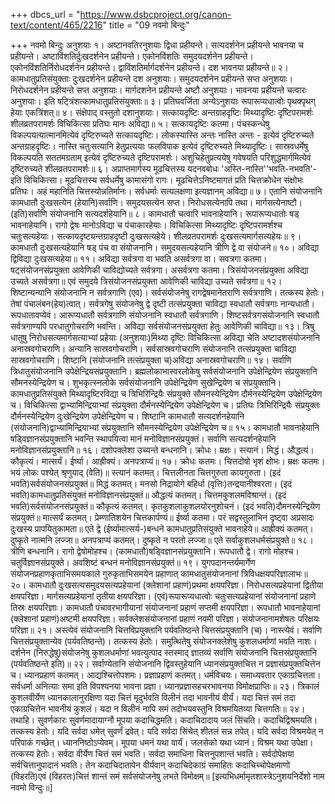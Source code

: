 +++
dbcs_url = "https://www.dsbcproject.org/canon-text/content/465/2216"
title = "09 नवमो बिन्दुः"

+++
नवमो बिन्दुः
अनुशयाः
१। अष्टानवतिरनुशयाः द्विधा प्रहीयन्ते। सत्यदर्शनेन प्रहीयन्ते भावनया च प्रहीयन्ते। अष्टाविंशतिर्दुःखदर्शनेन प्रहीयन्ते। एकोनविंशतिः समुदयदर्शनेन प्रहीयन्ते। एकोनविंशतिर्निरोधदर्शनेन प्रहीयन्ते। द्वाविंशतिर्मार्गदर्शनेन प्रहीयन्ते। दश भावनया प्रहीयन्ते॥
२। कामधातुप्रतिसंयुक्ताः दुःखदर्शनेन प्रहीयन्ते दश अनुशयाः। समुदयदर्शनेन प्रहीयन्ते सप्त अनुशयाः। निरोधदर्शनेन प्रहीयन्ते सप्त अनुशयाः। मार्गदशनेन प्रहीयन्ते अष्टौ अनुशयाः। भावनया प्रहीयन्ते चत्वारः अनुशयाः। इति षट्त्रिंशत्कामधातुप्रतिसंयुक्ताः॥
३। प्रतिघवर्जिता अन्येऽनुशयाः रूपारूप्यधात्वोः पृथक्पृथग् हेयाः एकत्रिंशत्॥
४। संक्षेपाद् वस्तुतो दशानुशयाः। सत्कायदृष्टिः अन्तग्राहदृष्टिः मिथ्यादृष्टिः दृष्टिपरामर्शः शीलव्रतपरामर्शः विचिकित्सा प्रतिघः मानः अविद्या॥
५। सत्कायदृष्टिः कतमा। पंचस्कन्धेषु विकल्पयत्यात्मानमित्येवं दृष्टिरुच्यते सत्कायदृष्टिः। लोकस्यास्ति अन्तः नास्ति अन्तः - इत्येवं दृष्टिरुच्यते अन्तग्राहदृष्टिः।
नास्ति चतुःसत्यानि हेतुप्रत्ययाः फलविपाक इत्येवं दृष्टिरुच्यते मिथ्यादृष्टिः। सास्रवधर्मेषु विकल्पयति सततमग्रताम् इत्येवं दृष्टिरुच्यते दृष्टिपरामर्शः। अशुचिहेतुप्रत्ययेषु गवेषयति परिशुद्धमार्गमित्येवं दृष्टिरुच्यते शीलव्रतपरामर्शः॥
६। अप्राप्तमार्गस्य मूढचित्तस्य यदनवबोधः 'अस्ति-नास्ति''भवति-नभवति'- इति विचिकित्सा। मूढचित्तस्य सर्वधर्मेषु कामासंगो रागः। मूढचित्तेऽनिष्टमागतं प्रति चित्तक्रोधेन संक्षोभः प्रतिघः। अहं महानिति चित्तस्योन्नतिर्मानः। सर्वधर्माः सत्यलक्षणा इत्यज्ञानम् अविद्या॥
७। एतानि संयोजनानि कामधातौ दुःखसत्येन (हेयानि)सर्वाणि। समुदयसत्येन सप्त। निरोधसत्येनापि तथा। मार्गसत्येनाष्टौ। (इति)सर्वाणि संयोजनानि सत्यदर्शहेयानि॥
८। कामधातौ चत्वारि भावनाहेयानि। रूपारूप्यधातोः षड् भावनाहेयानि। रागो द्वेषः मानोऽविद्या च पंचाकारहेयाः। विचिकित्सा मिथ्यादृष्टिः दृष्टिपरामर्शश्च चतुःसत्यहेयाः। सत्कायदृष्ट्यन्तग्राहदृष्टी दुःखसत्यहेये। शीलव्रतपरामर्शः दुःखसत्यमार्गसत्यहेयः॥
९। कामधातौ दुःखसत्यहेयानि षड् पंच वा संयोजनानि। समुदयसत्यहेयानि त्रीणि द्वे वा संयोजने॥
१०। अविद्या द्विविद्या दुःखसत्यहेया॥
११। अविद्या सर्वत्रगा वा भवति असर्वत्रगा वा। सवत्रगा कतमा। षट्संयोजनसंप्रयुक्ता आवेणिकी चाविद्योच्यते सर्वत्रगा। असर्वत्रगा कतमा। त्रिसंयोजनसंप्रयुक्ता अविद्या उच्यते असर्वत्रगा॥ एवं समुदये त्रिसंयोजनसंप्रयुक्ता आवेणिकी चाविद्या उच्यते सर्वत्रगा॥
१२। शिष्टान्यन्यानि संयोजनानि न सर्वत्रगाणि (एव)। सर्वसंयोजनेषु रागद्वेषमानेतराणि सर्वत्रगाणि। तत्कस्य हेतोः। तेषां पंचालंबन(हेय)त्वात्। सर्वत्रगेषु संयोजनेषु द्वे दृष्टी तत्संप्रयुक्ता चाविद्या स्वधातौ सर्वत्रगाः नान्यधातौ। रूपधातावप्येवं। आरूप्यधातौ सर्वत्रगाणि संयोजनानि स्वधातौ सर्वत्रगाणि। शिष्टसर्वत्रगसंयोजनानि स्वधातौ सर्वत्रगाण्यपि परधातुगोचराणि भवन्ति। अविद्या सर्वसंयोजनसंप्रयुक्ता हेतुः आवेणिकी चाविद्या॥
१३। त्रिषु धातुषु निरोधसत्यमार्गसत्याभ्यां प्रहेयाः (अनुशयाः)मिथ्या दृष्टिः विचिकित्सा अविद्या चेति अष्टादशसंयोजनानि अनास्रवगोचराणि। अन्यानि सास्रवगोचराणि। सर्वसास्रवगोचराणि संयोजनानि तत्संप्रयुक्ता चाविद्या सास्रवगोचराणि। शिष्टानि (संयोजनानि तत्संप्रयुक्ता च)अविद्या अनास्रवगोचराणि॥
१४। सर्वाणि त्रिधातुसंयोजनानि उपेक्षेन्द्रियसंप्रयुक्तानि। ब्रह्मलोकाभास्वरलोकेषु सर्वसंयोजनानि उपेक्षेन्द्रियेण संप्रयुक्तानि सौमनस्येन्द्रियेण च। शुभकृत्स्नलोके सर्वसंयोजनानि उपेक्षेन्द्रियेण सुखेन्द्रियेण च संप्रयुक्तानि। कामधातुप्रतिसंयुक्ते मिथ्यादृष्टिरविद्या च त्रिभिरिन्द्रियैः संप्रयुक्ते सौमनस्येन्द्रियेण दौर्मनस्येन्द्रियेण उपेक्षेन्द्रियेण च। विचिकित्सा द्वाभ्यामिन्द्रियाभ्यां संप्रयुक्ता दौर्मनस्येन्द्रियेण उपेक्षेन्द्रियेण च। प्रतिघः त्रिभिरिन्द्रियैः संप्रयुक्तः दौर्मनस्येन्द्रियेण दुःखेन्द्रियेण उपेक्षेन्द्रियेण च। शिष्टानि कामधातौ सत्यदर्शनहेयानि (संयोजनानि)द्वाभ्यामिन्द्रियाभ्यां संप्रयुक्तानि सौमनस्येन्द्रियेण उपेक्षेन्द्रियेण च॥
१५। कामधातौ भावनाहेयानि षड्विज्ञानसंप्रयुक्तानि भवन्ति स्थापयित्वा मानं मनोविज्ञानसंप्रयुक्तं। सर्वाणि सत्यदर्शनहेयानि मनोविज्ञानसंप्रयुक्तानि॥
१६। दशोपक्लेशा उच्यन्ते बन्धनानि। क्रोधः। म्रक्षः। स्त्यानं। मिद्धं। औद्धत्यं। कौकृत्यं। मात्सर्यं। ईर्ष्या। आह्रीक्यं। अनपत्राप्यं॥
१७। क्रोधः कतमः। चित्तदोषो भृशं क्षोभः। म्रक्षः कतमः। भयं लोकः पश्येत् श्रृणुयाद् (वेति)॥ स्त्यानं कतमत्। चित्तलीनता चित्तगुरुता कायगुरुता। (इदं भवति)सर्वसंयोजनसंप्रयुक्तं॥ मिद्धं कतमत्। मनसो निद्रायोगे बहिर्धा (वृत्तिः)तन्द्रयानीश्वरता। (इदं भवति)कामधातुप्रतिसंयुक्तं मनोविज्ञानसंप्रयुक्तं॥ औद्धत्यं कतमत्। चित्तमकुशलमविश्रान्तं। (इदं भवति)सर्वसंयोजनसंप्रयुक्तं॥ कौकृत्यं कतमत्। कृतकुशलाकुशलयोरनुशोचनं। (इदं भवति)दौमनस्येन्द्रियेण संप्रयुक्तं॥ मात्सर्यं कतमत्। प्रेम्णातिशयेन चित्तकार्पण्यं॥ ईर्ष्या कतमा। परं सद्वस्तुलाभिनं दृष्ट्वा अप्रसादः दुःखस्य प्रापयितुकामता॥ एते द्वे (ईर्ष्यामात्सर्य-)बन्धने कामधातुप्रतिसंयुक्ते भावनाहेये॥ आह्रीक्यं कतमत्। दुष्कृते नात्मनि लज्जा॥ अनपत्राप्यं कतमत्। दुष्कृते न परतो लज्जा॥ एते सर्वाकुशलधर्मसंप्रयुक्ते॥
१८। त्रीणि बन्धनानि। रागो द्वेषोमोहश्च। (कामधातौ)षड्विज्ञानसंप्रयुक्तानि। रूपधातौ द्वे। रागो मोहश्च। चतुर्विज्ञानसंप्रयुक्ते। अवशिष्टं बन्धनं मनोविज्ञानसंप्रयुक्तं॥
१९। युगपदानन्तर्यमार्गेण संयोजनप्रहाणकृताभिसमयकाले गुरुकृताभिसमयेन प्रहाणात् कामधातुसंयोजनानां त्रिविधक्षयपरिज्ञालाभः॥
२०। कामधातौ दुःखसत्यसमुदयसत्यप्रहेयानां (क्लेशानां प्रहाणं)प्रथमा क्षयपरिज्ञा। निरोधसत्यप्रहेयानां द्वितीया क्षयपरिज्ञा। मार्गसत्यप्रहेयानां तृतीया क्षयपरिज्ञा। (एवं)रूपारूप्यधात्वोः चतुःसत्यप्रहेयानां संयोजनानां प्रहाणे तिस्रः क्षयपरिज्ञाः। कामधातौ पंचावरभागीयानां संयोजनानां प्रहाणं सप्तमी क्षयपरिज्ञा। रूपधातौ भावनाहेयानां (क्लेशानां प्रहाणं)अष्टमी क्षयपरिज्ञा। सर्वक्लेशसंयोजनानां प्रहाणं नवमी परिज्ञा। संयोजनानामशेषतः परिक्षयः परिज्ञा॥
२१। अस्त्येवं संयोजनानि चित्तविप्रयुक्तानि पर्यवतिष्ठन्ते चित्तसंप्रयुक्तानि (च)। नास्त्येवं। सर्वाणि चित्तसंप्रयुक्तान्येव (पर्यवतिष्ठन्ते)। तत्कस्य हेतोः। समुत्थितेषु संयोजनक्लेशेषु कुशलधर्माणां भवति नाशः। दर्शनेन (निरुद्धेषु)संयोजनेषु कुशलधर्माणां भवत्युत्पाद स्तस्माद् ज्ञातव्यं सर्वाणि संयोजनानि चित्तसंप्रयुक्तानि (पर्यवतिष्ठन्ते इति)॥
२२। सर्वाण्येतानि संयोजनानि द्विवस्तुहेयानि ध्यानसंप्रयुक्तचित्त न प्रज्ञासंप्रयुक्तचित्तेन च। ध्यानप्रहाणं कतमत्। आद्यश्चित्तोपशमः। प्रज्ञाप्रहाणं कतमत्। धर्मविचयः। समाध्यवतार एकाग्रचित्तता। सर्वधर्मा अनित्याः समा इति विपश्यनया भावना प्रज्ञा। ध्यानप्रज्ञासहचरभावनया विमोक्षप्राप्तिः॥
२३। त्रिकालं कुशलवीर्येण ध्यानकालानुरक्षिणा यदा चित्तं मृदुर्भवति विलीनं तदा भावनीयं वीर्यं। यदा चित्तं समं तदा एकाग्रचित्तेन भावनीयं कुशलं। यदा न विलीनं नापि समं तदोभयवस्तुनि विश्रमयितव्या चित्तगतिः॥
२४। तथाहि। सुवर्णकारः सुवर्णमादायाग्नौ मूपया कदाचिद्धमति। कदाचिदादाय जलं सिंचति। कदाचिद्विश्रमयति। तत्कस्य हेतोः। यदि सर्वदा धमेत् सुवर्णं द्रवेत्। यदि सर्वदा सिंचेत् शीतलं सन्न तपेत्। यदि सर्वदा विश्रमयेत् न परिपाकं गच्छेत्। ध्याननिष्ठोऽप्येवम्। मूपया धमनं यथा वार्यं। जलसेको यथा ध्यानं। विश्रम यथा उपेक्षा। तत्कस्य हेतोः। सर्वदा वीर्येण चित्तं समं भवति। सर्वदा समाधिना चित्तनुपशान्तं भवति। सर्वदोपेक्षया सर्वचित्तानुपादानं भवति। तेन कदाचिदातापेन वीर्यवान् कदाचिदेकाग्रं समाहितः कदाचिच्चोपेक्षमाणो (विहरति)एवं (विहरतः)चित्तं शान्तं समं सर्वसंयोजनेषु लभते विमोक्षम्॥
[इत्यभिधर्मामृतशास्त्रेऽनुशयनिर्देशो नाम नवमो विन्दुः॥]
